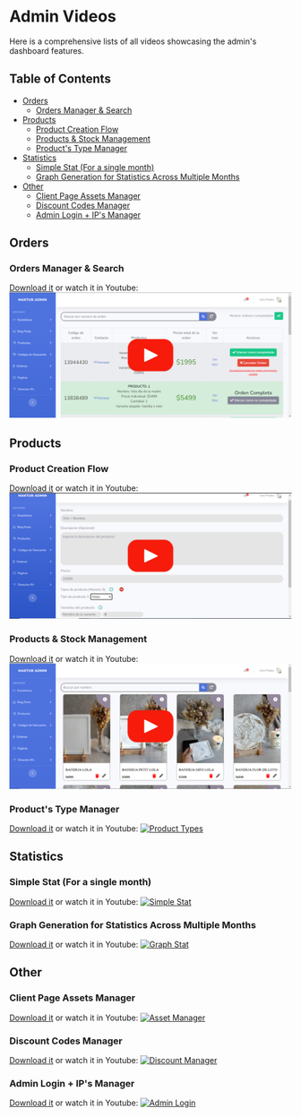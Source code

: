 # Admin Videos
Here is a comprehensive lists of all videos showcasing the admin's dashboard features.
## Table of Contents
- [Orders](#orders)
    - [Orders Manager & Search](#orders-manager--search)
- [Products](#products)
    - [Product Creation Flow](#product-creation-flow)
    - [Products & Stock Management](#products--stock-management)
    - [Product's Type Manager](#products-type-manager)
- [Statistics](#statistics)
    - [Simple Stat (For a single month)](#simple-stat-for-a-single-month)
    - [Graph Generation for Statistics Across Multiple Months](#graph-generation-for-statistics-across-multiple-months)
- [Other](#other)
    - [Client Page Assets Manager](#client-page-assets-manager)
    - [Discount Codes Manager](#discount-codes-manager)
    - [Admin Login + IP's Manager](#admin-login--ips-manager)
## Orders
### Orders Manager & Search
[Download it](Admin/Files/Orders/Order%20Manager%20%26%20Search.mp4) or watch it in Youtube:  
[![Admin Order Manager](Thumbnails/Video%204%20-%20Order%20Manager.png)](https://youtu.be/SoI5PCMuKNI)
## Products
### Product Creation Flow
[Download it](Admin/Files/Products/Product%20Creation.mp4) or watch it in Youtube:
[![Product Creation](Thumbnails/Video%207%20-%20Product%20Creation.png)](https://youtu.be/I6ysZ-1Uwp8)
### Products & Stock Management
[Download it](Admin/Files/Products/Product%20Manager%20%26%20Search.mp4) or watch it in Youtube:
[![Products Manager](Thumbnails/Video%208%20-%20Product%20Manager.png)](https://youtu.be/fEDbxVs_wXM)
### Product's Type Manager
[Download it](Admin/Files/Products/Product%27s%20Types%20Manager.mp4) or watch it in Youtube:
[![Product Types](Thumbnails/Video%209%20-%20Product%Types.png)](https://youtu.be/B7Ikh1tPP7g)
## Statistics
### Simple Stat (For a single month)
[Download it](Admin/Files/Stats/Singe%20Month%20Stat.mp4) or watch it in Youtube:
[![Simple Stat](Thumbnails/Video%2010%20-%20Simple%Stat.png)](https://youtu.be/hwT7lLWh-2A)
### Graph Generation for Statistics Across Multiple Months
[Download it](Admin/Files/Stats/Graph%20Generation%20for%20Statistics%20Across%20Multiple%20Months.mp4) or watch it in Youtube:
[![Graph Stat](Thumbnails/Video%2011%20-%Graph%Stat.png)](https://youtu.be/SoI5PCMuKNI)
## Other
### Client Page Assets Manager
[Download it](Admin/Files/Asset%20Manager.mp4) or watch it in Youtube:
[![Asset Manager](Thumbnails/Video%203%20-%Asset%Manager.png)](https://youtu.be/uCMrwZqKlBU)
### Discount Codes Manager
[Download it](Admin/Files/Discount%20Codes%20Manager.mp4) or watch it in Youtube:
[![Discount Manager](Thumbnails/Video%205%20-%Discount%Manager.png)](https://youtu.be/VeVHC7D_a9Q)
### Admin Login + IP's Manager
[Download it](Admin/Files/Admin%20Login%20%2B%20IP%27s%20Manager.mp4) or watch it in Youtube:
[![Admin Login](Thumbnails/Video%206%20-%Admin%Login.png)](https://youtu.be/ys5cFIo-mnw)
